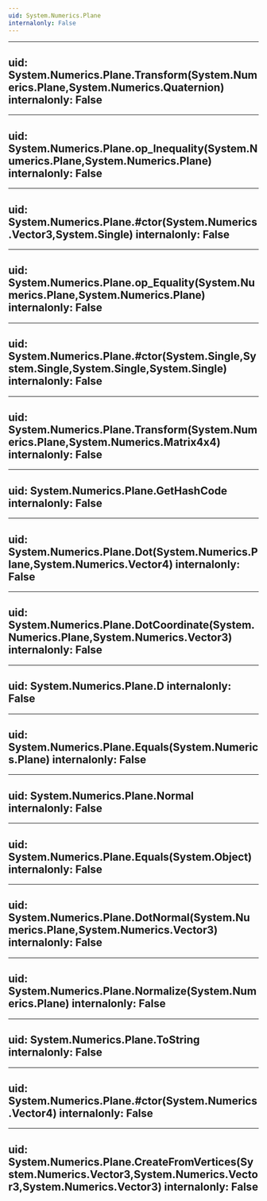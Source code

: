 ```yaml
---
uid: System.Numerics.Plane
internalonly: False
---
```


---
uid: System.Numerics.Plane.Transform(System.Numerics.Plane,System.Numerics.Quaternion)
internalonly: False
---

---
uid: System.Numerics.Plane.op_Inequality(System.Numerics.Plane,System.Numerics.Plane)
internalonly: False
---

---
uid: System.Numerics.Plane.#ctor(System.Numerics.Vector3,System.Single)
internalonly: False
---

---
uid: System.Numerics.Plane.op_Equality(System.Numerics.Plane,System.Numerics.Plane)
internalonly: False
---

---
uid: System.Numerics.Plane.#ctor(System.Single,System.Single,System.Single,System.Single)
internalonly: False
---

---
uid: System.Numerics.Plane.Transform(System.Numerics.Plane,System.Numerics.Matrix4x4)
internalonly: False
---

---
uid: System.Numerics.Plane.GetHashCode
internalonly: False
---

---
uid: System.Numerics.Plane.Dot(System.Numerics.Plane,System.Numerics.Vector4)
internalonly: False
---

---
uid: System.Numerics.Plane.DotCoordinate(System.Numerics.Plane,System.Numerics.Vector3)
internalonly: False
---

---
uid: System.Numerics.Plane.D
internalonly: False
---

---
uid: System.Numerics.Plane.Equals(System.Numerics.Plane)
internalonly: False
---

---
uid: System.Numerics.Plane.Normal
internalonly: False
---

---
uid: System.Numerics.Plane.Equals(System.Object)
internalonly: False
---

---
uid: System.Numerics.Plane.DotNormal(System.Numerics.Plane,System.Numerics.Vector3)
internalonly: False
---

---
uid: System.Numerics.Plane.Normalize(System.Numerics.Plane)
internalonly: False
---

---
uid: System.Numerics.Plane.ToString
internalonly: False
---

---
uid: System.Numerics.Plane.#ctor(System.Numerics.Vector4)
internalonly: False
---

---
uid: System.Numerics.Plane.CreateFromVertices(System.Numerics.Vector3,System.Numerics.Vector3,System.Numerics.Vector3)
internalonly: False
---
